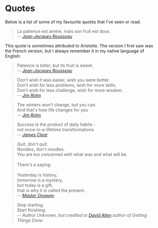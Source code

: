 # Quotes

Below is a list of some of my favourite quotes that I've seen or read.

> La patience est amère, mais son fruit est doux.<br>
> -- <cite>[Jean-Jacques Rousseau][1]</cite>

This quote is sometimes attributed to Aristotle. The version I first saw was the French version, but I always remember it in my native language of English:

> Patience is bitter, but its fruit is sweet.<br>
> -- <cite>[Jean-Jacques Rousseau][1]</cite>

> Don't wish it was easier, wish you were better.<br>
> Don't wish for less problems, wish for more skills.<br>
> Don't wish for less challenge, wish for more wisdom.<br>
> -- <cite>[Jim Rohn][2]</cite>

> The winters won't change, but you can.<br>
> And that's how life changes for you<br>
> -- <cite>[Jim Rohn][2]</cite>

> Success is the product of daily habits -<br>
> not once-in-a-lifetime transformations<br>
> -- <cite>[James Clear][3]</cite>

> Quit, don't quit.<br>
> Noodles, don't noodles.<br>
> You are too concerned with what was and what will be.<br>
> <br>
> There's a saying:<br>
> <br>
> Yesterday is history,<br>
> tomorrow is a mystery,<br>
> but today is a gift,<br>
> that is why it is called the present.<br>
> -- <cite>[Master Oogway][4]</cite>

> Stop starting.<br>
> Start finishing.<br>
> -- <cite>Author Unknown, but credited to [David Allen][5] author of Getting Things Done</cite>

[1]: https://en.wikiquote.org/wiki/Patience
[2]: https://www.youtube.com/watch?v=QU333LmZ4CE
[3]: https://youtu.be/PZ7lDrwYdZc?t=147
[4]: https://youtu.be/G7fGCB4CFew
[5]: https://gettingthingsdone.com
